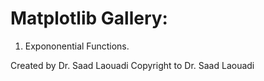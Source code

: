 Matplotlib Gallery:
===================

1. Expononential Functions. 



Created by Dr. Saad Laouadi
Copyright to Dr. Saad Laouadi
